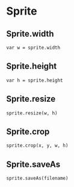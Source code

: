 # Sprite

## Sprite.width

    var w = sprite.width

## Sprite.height

    var h = sprite.height

## Sprite.resize

    sprite.resize(w, h)

## Sprite.crop

    sprite.crop(x, y, w, h)

## Sprite.saveAs

    sprite.saveAs(filename)
